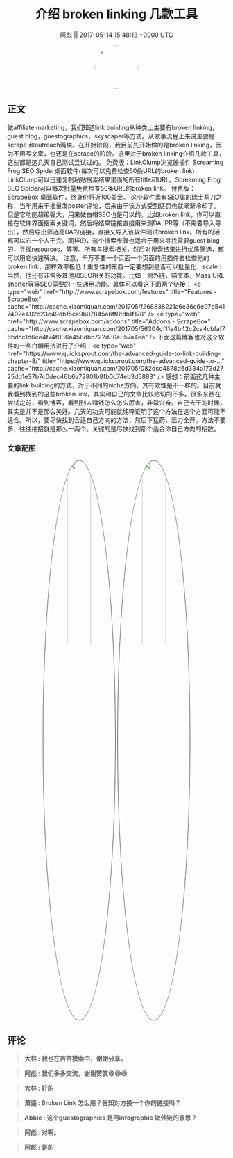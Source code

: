 <h1 align="center">介绍 broken linking 几款工具</h1>




<p align="center">
    <a>阿彪 || 2017-05-14 15:48:13 &#43;0000 UTC</a>
</p>

<div align="center">
    <img src="https://images.zsxq.com/Fua4BzMEn_S347UckJEd7Es5gK6w?e=1590940799&amp;token=kIxbL07-8jAj8w1n4s9zv64FuZZNEATmlU_Vm6zD:0j7Bgd_W1um-k0tOJYl6nykAOhQ=" width="100" height="100" style="border:1px solid;border-radius:50%; color:#ffffff"/>
</div>




## 正文

<div>
做affiliate marketing，我们知道link building从种类上主要有broken linking，guest blog，guestographics，skyscaper等方式。从做事流程上来说主要是scrape 和outreach两块。在开始阶段，我目前先开始做的是broken linking，因为不用写文章，也还是在scrape的阶段。这里对于broken linking介绍几款工具，这些都是这几天自己测试尝试过的。
免费版：LinkClump浏览器插件 Screaming Frog SEO Spider桌面软件(每次可以免费检查50条URL的broken link)
LinkClump可以迅速复制粘贴搜索结果里面的所有title和URL。Screaming Frog SEO Spider可以每次批量免费检查50条URL的broken link。
付费版：ScrapeBox 桌面软件，终身价将近100美金。
这个软件素有SEO届的瑞士军刀之称，当年用来于批量发poster评论，后来由于该方式受到惩罚也就渐渐冷却了。但是它功能超级强大，用来做白帽SEO也是可以的。比如broken link，你可以直接在软件界面搜索关键词，然后将结果链接直接用来测DA, PR等（不需要导入导出），然后导出筛选高DA的链接，直接又导入该软件测试broken link。所有的活都可以它一个人干完。同样的，这个搜索步骤也适合于用来寻找需要guest blog的，寻找resources，等等。所有与搜索相关，然后对搜索结果进行优质筛选，都可以用它快速解决。
注意，千万不要一个页面一个页面的用插件去检查他的broken link，那样效率极低！重复性的东西一定要想到是否可以批量化，scale！
当然，他还有非常多其他和SEO相关的功能。比如：测外链，锚文本，Mass URL shorter等等SEO需要的一些通用功能。具体可以看这下面两个链接：
&lt;e type=&#34;web&#34; href=&#34;http://www.scrapebox.com/features&#34; title=&#34;Features - ScrapeBox&#34; cache=&#34;http://cache.xiaomiquan.com/201705/f268838221a6c36c6e97b5417402e402c23c49dbf5ce9b07845a6ff8fdb1f178&#34; /&gt;
&lt;e type=&#34;web&#34; href=&#34;http://www.scrapebox.com/addons&#34; title=&#34;Addons - ScrapeBox&#34; cache=&#34;http://cache.xiaomiquan.com/201705/56304cf11e4b42c2ca4cbfaf76bdcc1d6ce4f74f036a458dbc722d80e857a4ea&#34; /&gt; 
下面这篇博客也对这个软件的一些白帽用法进行了介绍：&lt;e type=&#34;web&#34; href=&#34;https://www.quicksprout.com/the-advanced-guide-to-link-building-chapter-8/&#34; title=&#34;https://www.quicksprout.com/the-advanced-guide-to-...&#34; cache=&#34;http://cache.xiaomiquan.com/201705/082dcc4878d6d334a173d2725dd1e37b7c0dec46b6a72801b8fb0c74eb3d5883&#34; /&gt; 
感想：前面这几种主要的link building的方式，对于不同的niche方向，其有效性是不一样的。目前就我看到找到的这些broken link，其实和自己的文章比较贴切的不多。很多东西在尝试之前，看到博客，看到别人赚钱怎么怎么厉害，非常兴奋。自己去干的时候，其实是并不是那么美好。几天的功夫可能就纯粹证明了这个方法在这个方面可能不适合。所以，要尽快找到合适自己方向的方法，然后下猛药，活力全开。方法不要 多，往往绝招就是那么一两个。关键的是尽快找到那个适合你自己方向的招数。
</div>

### 文章配图

<div class="image" align="center">

<img src="https://images.zsxq.com/Fv4DhDX0Z7KpZRmx2h6SpfsoFCrC?e=1590940799&amp;token=kIxbL07-8jAj8w1n4s9zv64FuZZNEATmlU_Vm6zD:iRCYuITK_eJa7ZKZFvA_4hd1xdY=" width="33%" height="33%" style="border:1px solid;border-radius:50%; color:#3c3f41"/>

<img src="https://images.zsxq.com/FvAvRQGD9ymX-BBpvXrVlHf3e80l?e=1590940799&amp;token=kIxbL07-8jAj8w1n4s9zv64FuZZNEATmlU_Vm6zD:8694ox9fBft1nTC_j3EonLTiptI=" width="33%" height="33%" style="border:1px solid;border-radius:50%; color:#3c3f41"/>

</div>


## 评论

<div align="left">
<div>

<blockquote >
<span> <strong>大林 : 我也在苦苦摸索中，谢谢分享。 </strong></span>
</blockquote>

<blockquote >
<span> <strong>阿彪 : 我们多多交流，谢谢赞赏😄😄😄 </strong></span>
</blockquote>

<blockquote >
<span> <strong>大林 : 好的 </strong></span>
</blockquote>

<blockquote >
<span> <strong>萧遥 : Broken Link 怎么用？告知对方换一个你的链接吗？ </strong></span>
</blockquote>

<blockquote >
<span> <strong>Abbie : 这个guestographics 是用infographic 做外链的意思？ </strong></span>
</blockquote>

<blockquote >
<span> <strong>阿彪 : 对啊。 </strong></span>
</blockquote>

<blockquote >
<span> <strong>阿彪 : 是的 </strong></span>
</blockquote>

</div>
</div>